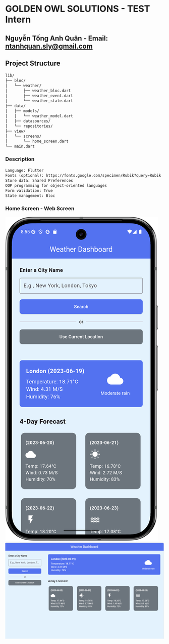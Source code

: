 # GOLDEN OWL SOLUTIONS - TEST Intern
## Nguyễn Tống Anh Quân - Email: ntanhquan.sly@gmail.com
## Project Structure

```
lib/
├── bloc/
│   └── weather/
│       ├── weather_bloc.dart
│       ├── weather_event.dart
│       └── weather_state.dart
├── data/
│   ├── models/
│   │   └── weather_model.dart
│   ├── datasources/
│   └── repositories/
├── view/
│   └── screens/
│       └── home_screen.dart
└── main.dart

```
### Description
```
Language: Flutter
Fonts (optional): https://fonts.google.com/specimen/Rubik?query=Rubik
Store data: Shared Preferences
OOP programming for object-oriented languages
Form validation: True
State management: Bloc
```
### Home Screen - Web Screen
![mobile_home_screen.png](assets%2Fdemo%2Fmobile_home_screen.png)
![web_home_srceen.png](assets%2Fdemo%2Fweb_home_srceen.png)